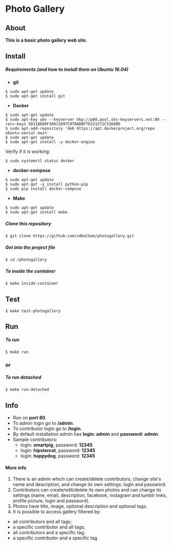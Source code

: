 # Photo Gallery

## About

**This is a basic photo gallery web site.**

## Install

##### Requirements (and how to install them on **Ubuntu 16.04**)

- **git**
```shell
$ sudo apt-get update
$ sudo apt-get install git
```
- **Docker**
```shell
$ sudo apt-get update
$ sudo apt-key adv --keyserver hkp://p80.pool.sks-keyservers.net:80 --recv-keys 58118E89F3A912897C070ADBF76221572C52609D
$ sudo apt-add-repository 'deb https://apt.dockerproject.org/repo ubuntu-xenial main'
$ sudo apt-get update
$ sudo apt-get install -y docker-engine
```
Verify if it is working:
```shell
$ sudo systemctl status docker
```

- **docker-compose**
```
$ sudo apt-get update
$ sudo apt-get -y install python-pip
$ sudo pip install docker-compose
```

- **Make**
```
$ sudo apt-get update
$ sudo apt-get install make
```

##### Clone this repository
```
$ git clone https://github.com/vdbalbom/photogallery.git
```

##### Get into the project file
```
$ cd /photogallery
```

##### To inside the container
```
$ make inside-container
```

## Test
```
$ make test-photogallery
```

## Run

##### To run
```
$ make run
```

### or

##### To run detached
```
$ make run-detached
```

## Info

- Run on **port 80**.
- To admin login go to **/admin**.
- To contributor login go to **/login**.
- By default installation admin has **login: admin** and **password: admin**.
- Sample contributors:
  - login: **smartpig**, password: **12345**
  - login: **hipstercat**, password: **12345**
  - login: **happydog**, password: **12345**

#### More info

1. There is an admin which can create/delete contributors, change site's name and description, and change its own settings: login and password.
2. Contributors can create/edit/delete its own photos and can change its settings (name, email, description, facebook, instagram and tumblr links, profile picture, login and password).
3. Photos have title, image, optional description and optional tags.
4. It is possible to access gallery filtered by:
  - all contributors and all tags;
  - a specific contributor and all tags;
  - all contributors and a specific tag;
  - a specific contributor and a specific tag
